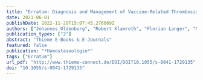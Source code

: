 ```yaml
---
title: "Erratum: Diagnosis and Management of Vaccine-Related Thrombosis following AstraZeneca COVID-19 Vaccination: Guidance Statement from the GTH"
date: 2021-06-01
publishDate: 2022-11-29T15:07:45.276069Z
authors: ["Johannes Oldenburg", "Robert Klamroth", "Florian Langer", "Manuela Albisetti", "Charis von Auer", "Cihan Ay", "Wolfgang Korte", "Rüdiger E. Scharf", "Bernd Pötzsch", "Andreas Greinacher"]
publication_types: ["2"]
abstract: "Thieme E-Books & E-Journals"
featured: false
publication: "*Hamostaseologie*"
tags: ["Erratum"]
url_pdf: "http://www.thieme-connect.de/DOI/DOI?10.1055/s-0041-1729135"
doi: "10.1055/s-0041-1729135"
---
```


